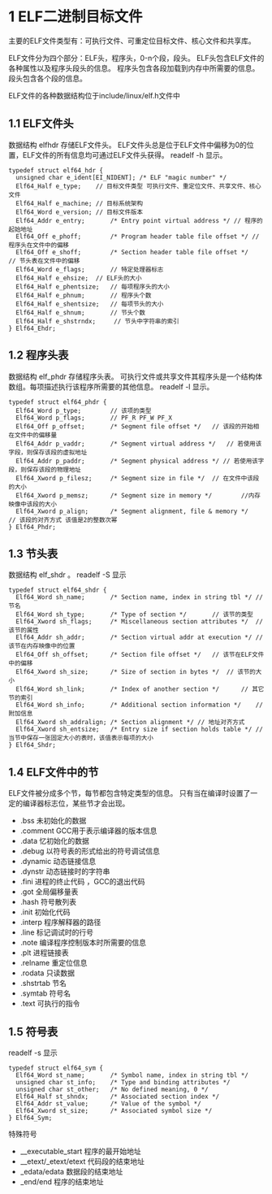 
# 1 ELF二进制目标文件
主要的ELF文件类型有：可执行文件、可重定位目标文件、核心文件和共享库。

ELF文件分为四个部分：ELF头，程序头，0-n个段，段头。
ELF头包含ELF文件的各种属性以及程序头段头的信息。
程序头包含各段加载到内存中所需要的信息。
段头包含各个段的信息。

ELF文件的各种数据结构位于include/linux/elf.h文件中

## 1.1 ELF文件头
数据结构 elfhdr 存储ELF文件头。
ELF文件头总是位于ELF文件中偏移为0的位置，ELF文件的所有信息均可通过ELF文件头获得。
readelf -h 显示。

	typedef struct elf64_hdr {
	  unsigned char	e_ident[EI_NIDENT];	/* ELF "magic number" */
	  Elf64_Half e_type; 	// 目标文件类型 可执行文件、重定位文件、共享文件、核心文件
	  Elf64_Half e_machine;	// 目标系统架构
	  Elf64_Word e_version;	// 目标文件版本
	  Elf64_Addr e_entry;		/* Entry point virtual address */ // 程序的起始地址
	  Elf64_Off e_phoff;		/* Program header table file offset */ // 程序头在文件中的偏移
	  Elf64_Off e_shoff;		/* Section header table file offset */	 // 节头表在文件中的偏移
	  Elf64_Word e_flags;		// 特定处理器标志
	  Elf64_Half e_ehsize;	// ELF头的大小
	  Elf64_Half e_phentsize;	// 每项程序头的大小
	  Elf64_Half e_phnum;		// 程序头个数
	  Elf64_Half e_shentsize;	// 每项节头的大小
	  Elf64_Half e_shnum;		// 节头个数
	  Elf64_Half e_shstrndx;	 // 节头中字符串的索引
	} Elf64_Ehdr;

## 1.2 程序头表
数据结构 elf_phdr 存储程序头表。
可执行文件或共享文件其程序头是一个结构体数组。每项描述执行该程序所需要的其他信息。
readelf -l 显示。

	typedef struct elf64_phdr {
	  Elf64_Word p_type;		// 该项的类型
	  Elf64_Word p_flags;		// PF_R PF_W PF_X
	  Elf64_Off p_offset;		/* Segment file offset */	// 该段的开始相在文件中的偏移量
	  Elf64_Addr p_vaddr;		/* Segment virtual address */	// 若使用该字段，则保存该段的虚拟地址
	  Elf64_Addr p_paddr;		/* Segment physical address */ // 若使用该字段，则保存该段的物理地址
	  Elf64_Xword p_filesz;		/* Segment size in file */	// 在文件中该段的大小
	  Elf64_Xword p_memsz;		/* Segment size in memory */		//内存映像中该段的大小
	  Elf64_Xword p_align;		/* Segment alignment, file & memory */		// 该段的对齐方式 该值是2的整数次幂
	} Elf64_Phdr;

## 1.3 节头表
数据结构 elf_shdr 。
readelf -S 显示

	typedef struct elf64_shdr {
	  Elf64_Word sh_name;		/* Section name, index in string tbl */	// 节名
	  Elf64_Word sh_type;		/* Type of section */		// 该节的类型
	  Elf64_Xword sh_flags;		/* Miscellaneous section attributes */	// 该节的属性
	  Elf64_Addr sh_addr;		/* Section virtual addr at execution */	// 该节在内存映像中的位置
	  Elf64_Off sh_offset;		/* Section file offset */	// 该节在ELF文件中的偏移
	  Elf64_Xword sh_size;		/* Size of section in bytes */	// 该节的大小
	  Elf64_Word sh_link;		/* Index of another section */		// 其它节的索引
	  Elf64_Word sh_info;		/* Additional section information */	// 附加信息
	  Elf64_Xword sh_addralign;	/* Section alignment */	// 地址对齐方式
	  Elf64_Xword sh_entsize;	/* Entry size if section holds table */	// 当节中保存一张固定大小的表时，该值表示每项的大小
	} Elf64_Shdr;

## 1.4 ELF文件中的节
ELF文件被分成多个节，每节都包含特定类型的信息。
只有当在编译时设置了一定的编译器标志位，某些节才会出现。

- .bss 未初始化的数据
- .comment GCC用于表示编译器的版本信息
- .data 忆初始化的数据
- .debug 以符号表的形式给出的符号调试信息
- .dynamic 动态链接信息
- .dynstr 动态链接时的字符串
- .fini 进程的终止代码 ，GCC的退出代码
- .got 全局偏移量表
- .hash 符号散列表
- .init 初始化代码 
- .interp 程序解释器的路径
- .line 标记调试时的行号
- .note 编译程序控制版本时所需要的信息
- .plt 进程链接表
- .relname 重定位信息
- .rodata 只读数据
- .shstrtab 节名
- .symtab 符号名
- .text 可执行的指令

## 1.5 符号表
readelf -s 显示

	typedef struct elf64_sym {
	  Elf64_Word st_name;		/* Symbol name, index in string tbl */
	  unsigned char	st_info;	/* Type and binding attributes */
	  unsigned char	st_other;	/* No defined meaning, 0 */
	  Elf64_Half st_shndx;		/* Associated section index */
	  Elf64_Addr st_value;		/* Value of the symbol */
	  Elf64_Xword st_size;		/* Associated symbol size */
	} Elf64_Sym;

特殊符号
- __executable_start 程序的最开始地址
- __etext/_etext/etext 代码段的结束地址
- _edata/edata 数据段的结束地址
- _end/end 程序的结束地址